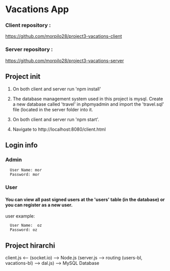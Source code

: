 # Vacations App

### Client repository :
https://github.com/morpilo28/project3-vacations-client

### Server repository :
https://github.com/morpilo28/project3-vacations-server


## Project init

1. On both client and server run 'npm install'

2. The database management system used in this project is mysql. 
Create a new database called 'travel' in phpmyadmin and import the 'travel.sql' file (located in the server folder into it.

3. On both client and server run 'npm start'.

4. Navigate to http://localhost:8080/client.html


## Login info

   ### Admin
  ```
    User Name: mor
    Password: mor
  ```

   ### User
#### You can view all past signed users at the 'users' table (in the database) or you can register as a new user.

user example:

  ```
    User Name:  oz
    Password: oz
  ```

  ## Project hirarchi

client.js <-- (socket.io) --> Node.js (server.js --> routing (users-bl, vacations-bl) --> dal.js) --> MySQL Database



 



















